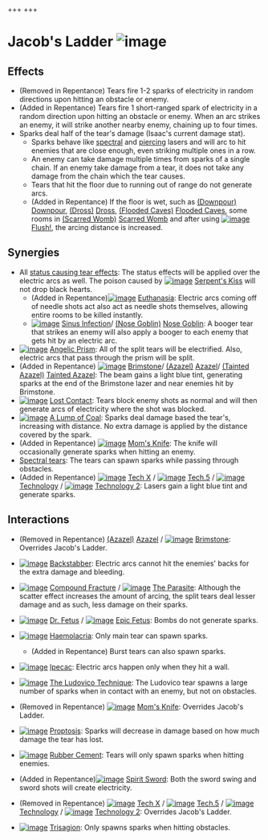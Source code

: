 +++
+++

 # Jacob's Ladder ![image](/image/Jacob%27s_Ladder.png) 


Effects
---------


* (Removed in Repentance) Tears fire 1-2 sparks of electricity in random directions upon hitting an obstacle or enemy.
* (Added in Repentance) Tears fire 1 short-ranged spark of electricity in a random direction upon hitting an obstacle or enemy. When an arc strikes an enemy, it will strike another nearby enemy, chaining up to four times.
* Sparks deal half of the tear's damage (Isaac's current damage stat).
	+ Sparks behave like [spectral](/wiki/Spectral_tears "Spectral tears") and [piercing](/wiki/Piercing_tears "Piercing tears") lasers and will arc to hit enemies that are close enough, even striking multiple ones in a row.
	+ An enemy can take damage multiple times from sparks of a single chain. If an enemy take damage from a tear, it does not take any damage from the chain which the tear causes.
	+ Tears that hit the floor due to running out of range do not generate arcs.
	+ (Added in Repentance) If the floor is wet, such as [(Downpour)](/wiki/Downpour "Downpour") [Downpour](/wiki/Downpour "Downpour"), [(Dross)](/wiki/Dross "Dross") [Dross](/wiki/Dross "Dross"), [(Flooded Caves)](/wiki/Flooded_Caves "Flooded Caves") [Flooded Caves](/wiki/Flooded_Caves "Flooded Caves"), some rooms in [(Scarred Womb)](/wiki/Scarred_Womb "Scarred Womb") [Scarred Womb](/wiki/Scarred_Womb "Scarred Womb") and after using [![image](/image/Flush!.png)](/wiki/Flush! "Flush!") [Flush!](/wiki/Flush! "Flush!"), the arcing distance is increased.


Synergies
-----------


* All [status causing tear effects](/wiki/Status_effect "Status effect"): The status effects will be applied over the electric arcs as well. The poison caused by [![image](/image/Serpent%27s_Kiss.png)](/wiki/Serpent%27s_Kiss "Serpent's Kiss") [Serpent's Kiss](/wiki/Serpent%27s_Kiss "Serpent's Kiss") will not drop black hearts.
	+ (Added in Repentance)[![image](/image/Euthanasia.png)](/wiki/Euthanasia "Euthanasia") [Euthanasia](/wiki/Euthanasia "Euthanasia"): Electric arcs coming off of needle shots act also act as needle shots themselves, allowing entire rooms to be killed instantly.
	+ [![image](/image/Sinus_Infection.png)](/wiki/Sinus_Infection "Sinus Infection") [Sinus Infection](/wiki/Sinus_Infection "Sinus Infection")/ [(Nose Goblin)](/wiki/Nose_Goblin "Nose Goblin") [Nose Goblin](/wiki/Nose_Goblin "Nose Goblin"): A booger tear that strikes an enemy will also apply a booger to each enemy that gets hit by an electric arc.
* [![image](/image/Angelic_Prism.png)](/wiki/Angelic_Prism "Angelic Prism") [Angelic Prism](/wiki/Angelic_Prism "Angelic Prism"): All of the split tears will be electrified. Also, electric arcs that pass through the prism will be split.
* (Added in Repentance) [![image](/image/Brimstone.png)](/wiki/Brimstone "Brimstone") [Brimstone](/wiki/Brimstone "Brimstone")/ [(Azazel)](/wiki/Azazel "Azazel") [Azazel](/wiki/Azazel "Azazel")/ [(Tainted Azazel)](/wiki/Tainted_Azazel "Tainted Azazel") [Tainted Azazel](/wiki/Tainted_Azazel "Tainted Azazel"): The beam gains a light blue tint, generating sparks at the end of the Brimstone lazer and near enemies hit by Brimstone.
* [![image](/image/Lost_Contact.png)](/wiki/Lost_Contact "Lost Contact") [Lost Contact](/wiki/Lost_Contact "Lost Contact"): Tears block enemy shots as normal and will then generate arcs of electricity where the shot was blocked.
* [![image](/image/A_Lump_of_Coal.png)](/wiki/A_Lump_of_Coal "A Lump of Coal") [A Lump of Coal](/wiki/A_Lump_of_Coal "A Lump of Coal"): Sparks deal damage based the tear's, increasing with distance. No extra damage is applied by the distance covered by the spark.
* (Added in Repentance) [![image](/image/Mom%27s_Knife.png)](/wiki/Mom%27s_Knife "Mom's Knife") [Mom's Knife](/wiki/Mom%27s_Knife "Mom's Knife"): The knife will occasionally generate sparks when hitting an enemy.
* [Spectral tears](/wiki/Spectral_tears "Spectral tears"): The tears can spawn sparks while passing through obstacles.
* (Added in Repentance) [![image](/image/Tech_X.png)](/wiki/Tech_X "Tech X") [Tech X](/wiki/Tech_X "Tech X") / [![image](/image/Tech.5.png)](/wiki/Tech.5 "Tech.5") [Tech.5](/wiki/Tech.5 "Tech.5") / [![image](/image/Technology.png)](/wiki/Technology "Technology") [Technology](/wiki/Technology "Technology") / [![image](/image/Technology_2.png)](/wiki/Technology_2 "Technology 2") [Technology 2](/wiki/Technology_2 "Technology 2"): Lasers gain a light blue tint and generate sparks.


Interactions
--------------


* (Removed in Repentance)  [(Azazel)](/wiki/Azazel "Azazel") [Azazel](/wiki/Azazel "Azazel") / [![image](/image/Brimstone.png)](/wiki/Brimstone "Brimstone") [Brimstone](/wiki/Brimstone "Brimstone"): Overrides Jacob's Ladder.
* [![image](/image/Backstabber.png)](/wiki/Backstabber "Backstabber") [Backstabber](/wiki/Backstabber "Backstabber"): Electric arcs cannot hit the enemies' backs for the extra damage and bleeding.
* [![image](/image/Compound_Fracture.png)](/wiki/Compound_Fracture "Compound Fracture") [Compound Fracture](/wiki/Compound_Fracture "Compound Fracture") / [![image](/image/The_Parasite.png)](/wiki/The_Parasite "The Parasite") [The Parasite](/wiki/The_Parasite "The Parasite"): Although the scatter effect increases the amount of arcing, the split tears deal lesser damage and as such, less damage on their sparks.
* [![image](/image/Dr._Fetus.png)](/wiki/Dr._Fetus "Dr. Fetus") [Dr. Fetus](/wiki/Dr._Fetus "Dr. Fetus") / [![image](/image/Epic_Fetus.png)](/wiki/Epic_Fetus "Epic Fetus") [Epic Fetus](/wiki/Epic_Fetus "Epic Fetus"): Bombs do not generate sparks.
* [![image](/image/Haemolacria.png)](/wiki/Haemolacria "Haemolacria") [Haemolacria](/wiki/Haemolacria "Haemolacria"): Only main tear can spawn sparks.
	+ (Added in Repentance) Burst tears can also spawn sparks.
* [![image](/image/Ipecac.png)](/wiki/Ipecac "Ipecac") [Ipecac](/wiki/Ipecac "Ipecac"): Electric arcs happen only when they hit a wall.
* [![image](/image/The_Ludovico_Technique.png)](/wiki/The_Ludovico_Technique "The Ludovico Technique") [The Ludovico Technique](/wiki/The_Ludovico_Technique "The Ludovico Technique"): The Ludovico tear spawns a large number of sparks when in contact with an enemy, but not on obstacles.
* (Removed in Repentance) [![image](/image/Mom%27s_Knife.png)](/wiki/Mom%27s_Knife "Mom's Knife") [Mom's Knife](/wiki/Mom%27s_Knife "Mom's Knife"): Overrides Jacob's Ladder.
* [![image](/image/Proptosis.png)](/wiki/Proptosis "Proptosis") [Proptosis](/wiki/Proptosis "Proptosis"): Sparks will decrease in damage based on how much damage the tear has lost.
* [![image](/image/Rubber_Cement.png)](/wiki/Rubber_Cement "Rubber Cement") [Rubber Cement](/wiki/Rubber_Cement "Rubber Cement"): Tears will only spawn sparks when hitting enemies.
* (Added in Repentance)[![image](/image/Spirit_Sword.png)](/wiki/Spirit_Sword "Spirit Sword") [Spirit Sword](/wiki/Spirit_Sword "Spirit Sword"): Both the sword swing and sword shots will create electricity.
* (Removed in Repentance) [![image](/image/Tech_X.png)](/wiki/Tech_X "Tech X") [Tech X](/wiki/Tech_X "Tech X") / [![image](/image/Tech.5.png)](/wiki/Tech.5 "Tech.5") [Tech.5](/wiki/Tech.5 "Tech.5") / [![image](/image/Technology.png)](/wiki/Technology "Technology") [Technology](/wiki/Technology "Technology") / [![image](/image/Technology_2.png)](/wiki/Technology_2 "Technology 2") [Technology 2](/wiki/Technology_2 "Technology 2"): Overrides Jacob's Ladder.


* [![image](/image/Trisagion.png)](/wiki/Trisagion "Trisagion") [Trisagion](/wiki/Trisagion "Trisagion"): Only spawns sparks when hitting obstacles.


